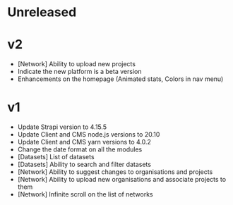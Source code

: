 # Unreleased

# v2

- [Network] Ability to upload new projects
- Indicate the new platform is a beta version
- Enhancements on the homepage (Animated stats, Colors in nav menu)

# v1

- Update Strapi version to 4.15.5
- Update Client and CMS node.js versions to 20.10
- Update Client and CMS yarn versions to 4.0.2
- Change the date format on all the modules
- [Datasets] List of datasets
- [Datasets] Ability to search and filter datasets
- [Network] Ability to suggest changes to organisations and projects
- [Network] Ability to upload new organisations and associate projects to them
- [Network] Infinite scroll on the list of networks
